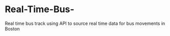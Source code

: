 # Real-Time-Bus-
Real time bus track using API to source real time data for bus movements in Boston
